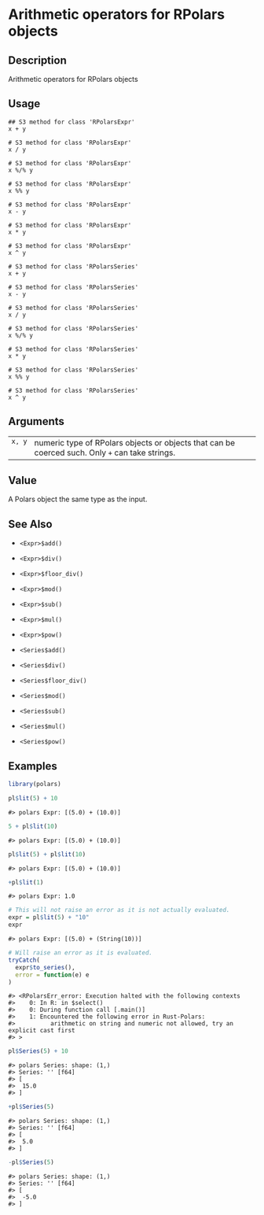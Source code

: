 

# Arithmetic operators for RPolars objects

## Description

Arithmetic operators for RPolars objects

## Usage

<pre><code class='language-R'>## S3 method for class 'RPolarsExpr'
x + y

# S3 method for class 'RPolarsExpr'
x / y

# S3 method for class 'RPolarsExpr'
x %/% y

# S3 method for class 'RPolarsExpr'
x %% y

# S3 method for class 'RPolarsExpr'
x - y

# S3 method for class 'RPolarsExpr'
x * y

# S3 method for class 'RPolarsExpr'
x ^ y

# S3 method for class 'RPolarsSeries'
x + y

# S3 method for class 'RPolarsSeries'
x - y

# S3 method for class 'RPolarsSeries'
x / y

# S3 method for class 'RPolarsSeries'
x %/% y

# S3 method for class 'RPolarsSeries'
x * y

# S3 method for class 'RPolarsSeries'
x %% y

# S3 method for class 'RPolarsSeries'
x ^ y
</code></pre>

## Arguments

<table>
<tr>
<td style="white-space: nowrap; font-family: monospace; vertical-align: top">
<code id="S3_arithmetic_:_x">x</code>,
<code id="S3_arithmetic_:_y">y</code>
</td>
<td>
numeric type of RPolars objects or objects that can be coerced such.
Only <code>+</code> can take strings.
</td>
</tr>
</table>

## Value

A Polars object the same type as the input.

## See Also

<ul>
<li>

<code>\<Expr\>$add()</code>

</li>
<li>

<code>\<Expr\>$div()</code>

</li>
<li>

<code>\<Expr\>$floor_div()</code>

</li>
<li>

<code>\<Expr\>$mod()</code>

</li>
<li>

<code>\<Expr\>$sub()</code>

</li>
<li>

<code>\<Expr\>$mul()</code>

</li>
<li>

<code>\<Expr\>$pow()</code>

</li>
<li>

<code>\<Series$add()</code>

</li>
<li>

<code>\<Series$div()</code>

</li>
<li>

<code>\<Series$floor_div()</code>

</li>
<li>

<code>\<Series$mod()</code>

</li>
<li>

<code>\<Series$sub()</code>

</li>
<li>

<code>\<Series$mul()</code>

</li>
<li>

<code>\<Series$pow()</code>

</li>
</ul>

## Examples

``` r
library(polars)

pl$lit(5) + 10
```

    #> polars Expr: [(5.0) + (10.0)]

``` r
5 + pl$lit(10)
```

    #> polars Expr: [(5.0) + (10.0)]

``` r
pl$lit(5) + pl$lit(10)
```

    #> polars Expr: [(5.0) + (10.0)]

``` r
+pl$lit(1)
```

    #> polars Expr: 1.0

``` r
# This will not raise an error as it is not actually evaluated.
expr = pl$lit(5) + "10"
expr
```

    #> polars Expr: [(5.0) + (String(10))]

``` r
# Will raise an error as it is evaluated.
tryCatch(
  expr$to_series(),
  error = function(e) e
)
```

    #> <RPolarsErr_error: Execution halted with the following contexts
    #>    0: In R: in $select()
    #>    0: During function call [.main()]
    #>    1: Encountered the following error in Rust-Polars:
    #>          arithmetic on string and numeric not allowed, try an explicit cast first
    #> >

``` r
pl$Series(5) + 10
```

    #> polars Series: shape: (1,)
    #> Series: '' [f64]
    #> [
    #>  15.0
    #> ]

``` r
+pl$Series(5)
```

    #> polars Series: shape: (1,)
    #> Series: '' [f64]
    #> [
    #>  5.0
    #> ]

``` r
-pl$Series(5)
```

    #> polars Series: shape: (1,)
    #> Series: '' [f64]
    #> [
    #>  -5.0
    #> ]
